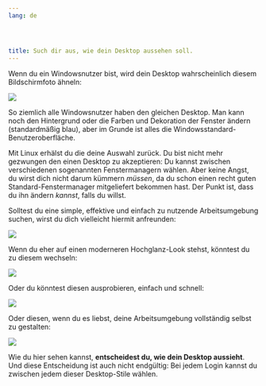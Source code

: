 ```yaml
---
lang: de




title: Such dir aus, wie dein Desktop aussehen soll.
---
```


Wenn du ein Windowsnutzer bist, wird dein Desktop wahrscheinlich diesem Bildschirmfoto ähneln:

<img src="Images/windows_vista.jpg" />

So ziemlich alle Windowsnutzer haben den gleichen Desktop. Man kann noch den Hintergrund oder die Farben und Dekoration der Fenster ändern (standardmäßig blau), aber im Grunde ist alles die Windowsstandard-Benutzeroberfläche.

Mit Linux erhälst du die deine Auswahl zurück. Du bist nicht mehr gezwungen den einen Desktop zu akzeptieren: Du kannst zwischen verschiedenen sogenannten Fenstermanagern wählen. Aber keine Angst, du wirst dich nicht darum kümmern <i>müssen</i>, da du schon einen recht guten Standard-Fenstermanager mitgeliefert bekommen hast. Der Punkt ist, dass du ihn ändern <i>kannst</i>, falls du willst.

Solltest du eine simple, effektive und einfach zu nutzende Arbeitsumgebung suchen, wirst du dich vielleicht hiermit anfreunden:

<img src="Images/ubuntu.jpg"/>

Wenn du eher auf einen moderneren Hochglanz-Look stehst, könntest du zu diesem wechseln:

<img src="Images/kde.png" />

Oder du könntest diesen ausprobieren, einfach und schnell:

<img src="Images/xfce.jpg" />

Oder diesen, wenn du es liebst, deine Arbeitsumgebung vollständig selbst zu gestalten:

<img src="Images/wm.jpg" />

Wie du hier sehen kannst, <b>entscheidest du, wie dein Desktop aussieht</b>. Und diese Entscheidung ist auch nicht endgültig: Bei jedem Login kannst du zwischen jedem dieser Desktop-Stile wählen.





